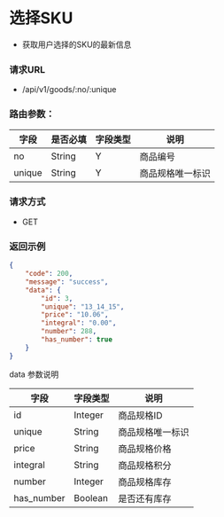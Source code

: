 # 选择SKU

* 获取用户选择的SKU的最新信息

### 请求URL

* /api/v1/goods/:no/:unique

### 路由参数：

| 字段     | 是否必填 |字段类型| 说明       |
|--------|------|-----|----------|
| no     | String     | Y    | 商品编号     |
| unique | String     | Y    | 商品规格唯一标识 |



### 请求方式
* GET

### 返回示例

```json
{
    "code": 200,
    "message": "success",
    "data": {
        "id": 3,
        "unique": "13_14_15",
        "price": "10.06",
        "integral": "0.00",
        "number": 288,
        "has_number": true
    }
}
```
data 参数说明

| 字段         | 字段类型    | 说明       |
|------------|---------|----------|
| id         | Integer | 商品规格ID   |
| unique     | String  | 商品规格唯一标识 |
| price      | String  | 商品规格价格   |
| integral   | String  | 商品规格积分   |
| number     | Integer | 商品规格库存   |
| has_number | Boolean | 是否还有库存   |
